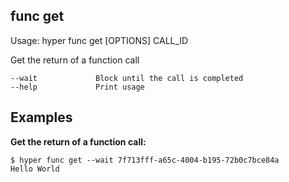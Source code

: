 ## func get

  Usage: hyper func get [OPTIONS] CALL_ID

Get the return of a function call

    --wait             Block until the call is completed
    --help             Print usage

## Examples

**Get the return of a function call:**

    $ hyper func get --wait 7f713fff-a65c-4004-b195-72b0c7bce84a
    Hello World

